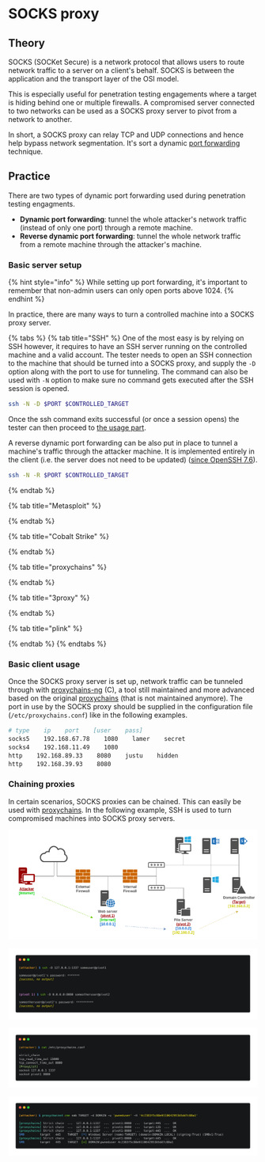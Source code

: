 # SOCKS proxy

## Theory

SOCKS \(SOCKet Secure\) is a network protocol that allows users to route network traffic to a server on a client's behalf. SOCKS is between the application and the transport layer of the OSI model.

This is especially useful for penetration testing engagements where a target is hiding behind one or multiple firewalls. A compromised server connected to two networks can be used as a SOCKS proxy server to pivot from a network to another.

In short, a SOCKS proxy can relay TCP and UDP connections and hence help bypass network segmentation. It's sort a dynamic [port forwarding](port-forwarding.md) technique.

## Practice

There are two types of dynamic port forwarding used during penetration testing engagments.

* **Dynamic port forwarding**: tunnel the whole attacker's network traffic \(instead of only one port\) through a remote machine.
* **Reverse dynamic port forwarding**: tunnel the whole network traffic from a remote machine through the attacker's machine.

### Basic server setup

{% hint style="info" %}
While setting up port forwarding, it's important to remember that non-admin users can only open ports above 1024.
{% endhint %}

In practice, there are many ways to turn a controlled machine into a SOCKS proxy server.

{% tabs %}
{% tab title="SSH" %}
One of the most easy is by relying on SSH however, it requires to have an SSH server running on the controlled machine and a valid account. The tester needs to open an SSH connection to the machine that should be turned into a SOCKS proxy, and supply the `-D` option along with the port to use for tunneling. The command can also be used with `-N` option to make sure no command gets executed after the SSH session is opened.

```bash
ssh -N -D $PORT $CONTROLLED_TARGET
```

Once the ssh command exits successful \(or once a session opens\) the tester can then proceed to [the usage part](socks-proxy.md#usage). 

A reverse dynamic port forwarding can be also put in place to tunnel a machine's traffic through the attacker machine. It is implemented entirely in the client \(i.e. the server does not need to be updated\) \([since OpenSSH 7.6](https://www.openssh.com/txt/release-7.6)\).

```bash
ssh -N -R $PORT $CONTROLLED_TARGET
```
{% endtab %}

{% tab title="Metasploit" %}

{% endtab %}

{% tab title="Cobalt Strike" %}

{% endtab %}

{% tab title="proxychains" %}

{% endtab %}

{% tab title="3proxy" %}

{% endtab %}

{% tab title="plink" %}

{% endtab %}
{% endtabs %}

### Basic client usage

Once the SOCKS proxy server is set up, network traffic can be tunneled through with [proxychains-ng](https://github.com/rofl0r/proxychains-ng) \(C\), a tool still maintained and more advanced based on the original [proxychains](https://github.com/haad/proxychains) \(that is not maintained anymore\). The port in use by the SOCKS proxy should be supplied in the configuration file \(`/etc/proxychains.conf`\) like in the following examples.

```bash
# type    ip    port    [user    pass]
socks5    192.168.67.78    1080    lamer    secret
socks4    192.168.11.49    1080
http    192.168.89.33    8080    justu    hidden
http    192.168.39.93    8080
```

### Chaining proxies

In certain scenarios, SOCKS proxies can be chained. This can easily be used with [proxychains](socks-proxy.md#client-usage). In the following example, SSH is used to turn compromised machines into SOCKS proxy servers.

![](../../.gitbook/assets/multi-port-forwarding-dynamic-port-forwarding.png)

![Setting up the SOCKS proxy servers \(with SSH\)](../../.gitbook/assets/carbon-3-%20%281%29.png)

![Setting up the SOCKS proxy client \(proxychains\)](../../.gitbook/assets/carbon-1-%20%281%29.png)

![Attacking the target through the chain of SOCKS proxies](../../.gitbook/assets/carbon-4-%20%281%29.png)



